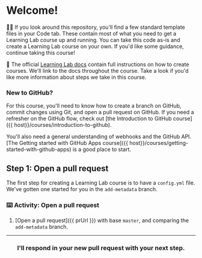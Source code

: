 # Welcome!

:running_woman: If you look around this repository, you'll find a few standard template files in your Code tab. These contain most of what you need to get a Learning Lab course up and running. You can take this code as-is and create a Learning Lab course on your own. If you'd like some guidance, continue taking this course!

:book: The official [Learning Lab docs](https://github.github.com/learning-lab-equipment/#/) contain full instructions on how to create courses. We'll link to the docs throughout the course. Take a look if you'd like more information about steps we take in this course.

### New to GitHub?

For this course, you'll need to know how to create a branch on GitHub, commit changes using Git, and open a pull request on GitHub. If you need a refresher on the GitHub flow, check out [the Introduction to GitHub course]({{ host}}/courses/introduction-to-github).

You'll also need a general understanding of webhooks and the GitHub API.  [The Getting started with GitHub Apps course]({{ host}}/courses/getting-started-with-github-apps) is a good place to start.

## Step 1: Open a pull request

The first step for creating a Learning Lab course is to have a `config.yml` file. We've gotten one started for you in the `add-metadata` branch.

### :keyboard: Activity: Open a pull request

1. [Open a pull request]({{ prUrl }}) with base `master`, and comparing the `add-metadata` branch.

<hr>
<h3 align="center">I'll respond in your new pull request with your next step.</h3>
